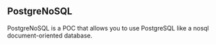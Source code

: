 ## PostgreNoSQL

PostgreNoSQL is a POC that allows you to use PostgreSQL like a nosql document-oriented database.
